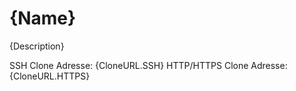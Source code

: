 {Name}
======

{Description}

SSH Clone Adresse: {CloneURL.SSH}
HTTP/HTTPS Clone Adresse: {CloneURL.HTTPS}